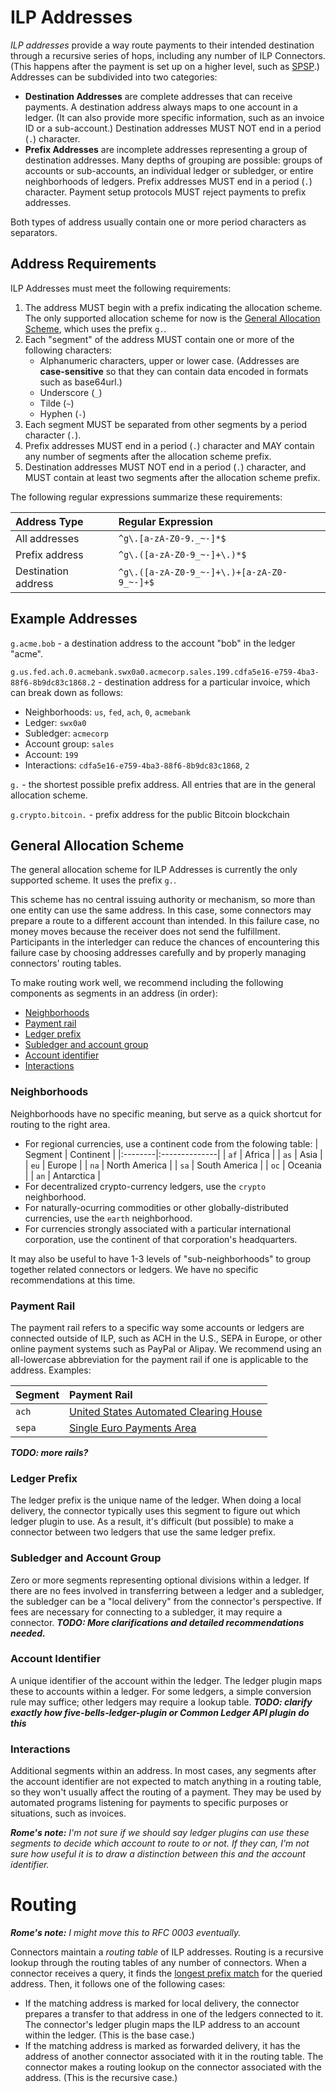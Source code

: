 # ILP Addresses

_ILP addresses_ provide a way route payments to their intended destination through a recursive series of hops, including any number of ILP Connectors. (This happens after the payment is set up on a higher level, such as [SPSP](../0009-simple-payment-setup-protocol/0009-simple-payment-setup-protocol.md).) Addresses can be subdivided into two categories:

- **Destination Addresses** are complete addresses that can receive payments. A destination address always maps to one account in a ledger. (It can also provide more specific information, such as an invoice ID or a sub-account.) Destination addresses MUST NOT end in a period (`.`) character.
- **Prefix Addresses** are incomplete addresses representing a group of destination addresses. Many depths of grouping are possible: groups of accounts or sub-accounts, an individual ledger or subledger, or entire neighborhoods of ledgers. Prefix addresses MUST end in a period (`.`) character. Payment setup protocols MUST reject payments to prefix addresses.

Both types of address usually contain one or more period characters as separators.

## Address Requirements

ILP Addresses must meet the following requirements:

1. The address MUST begin with a prefix indicating the allocation scheme. The only supported allocation scheme for now is the [General Allocation Scheme](#general-allocation-scheme), which uses the prefix `g.`.
2. Each "segment" of the address MUST contain one or more of the following characters:
    - Alphanumeric characters, upper or lower case. (Addresses are **case-sensitive** so that they can contain data encoded in formats such as base64url.)
    - Underscore (`_`)
    - Tilde (`~`)
    - Hyphen (`-`)
3. Each segment MUST be separated from other segments by a period character (`.`).
4. Prefix addresses MUST end in a period (`.`) character and MAY contain any number of segments after the allocation scheme prefix.
6. Destination addresses MUST NOT end in a period (`.`) character, and MUST contain at least two segments after the allocation scheme prefix.

The following regular expressions summarize these requirements:

| Address Type        | Regular Expression                         |
|:--------------------|:-------------------------------------------|
| All addresses       | `^g\.[a-zA-Z0-9._~-]*$`                    |
| Prefix address      | `^g\.([a-zA-Z0-9_~-]+\.)*$`                |
| Destination address | `^g\.([a-zA-Z0-9_~-]+\.)+[a-zA-Z0-9_~-]+$` |

## Example Addresses

`g.acme.bob` - a destination address to the account "bob" in the ledger "acme".

`g.us.fed.ach.0.acmebank.swx0a0.acmecorp.sales.199.cdfa5e16-e759-4ba3-88f6-8b9dc83c1868.2` - destination address for a particular invoice, which can break down as follows:

- Neighborhoods: `us`, `fed`, `ach`, `0`, `acmebank`
- Ledger: `swx0a0`
- Subledger: `acmecorp`
- Account group: `sales`
- Account: `199`
- Interactions: `cdfa5e16-e759-4ba3-88f6-8b9dc83c1868`, `2`

`g.` - the shortest possible prefix address. All entries that are in the general allocation scheme.

`g.crypto.bitcoin.` - prefix address for the public Bitcoin blockchain

## General Allocation Scheme

The general allocation scheme for ILP Addresses is currently the only supported scheme. It uses the prefix `g.`.

This scheme has no central issuing authority or mechanism, so more than one entity can use the same address. In this case, some connectors may prepare a route to a different account than intended. In this failure case, no money moves because the receiver does not send the fulfillment. Participants in the interledger can reduce the chances of encountering this failure case by choosing addresses carefully and by properly managing connectors' routing tables.

To make routing work well, we recommend including the following components as segments in an address (in order):

- [Neighborhoods](#neighborhoods)
- [Payment rail](#payment-rail)
- [Ledger prefix](#ledger-prefix)
- [Subledger and account group](#subledger-and-account-group)
- [Account identifier](#account-identifier)
- [Interactions](#interactions)


### Neighborhoods

Neighborhoods have no specific meaning, but serve as a quick shortcut for routing to the right area.

- For regional currencies, use a continent code from the folowing table:
    | Segment | Continent     |
    |:--------|:--------------|
    | `af`    | Africa        |
    | `as`    | Asia          |
    | `eu`    | Europe        |
    | `na`    | North America |
    | `sa`    | South America |
    | `oc`    | Oceania       |
    | `an`    | Antarctica    |
- For decentralized crypto-currency ledgers, use the `crypto` neighborhood.
- For naturally-ocurring commodities or other globally-distributed currencies, use the `earth` neighborhood.
- For currencies strongly associated with a particular international corporation, use the continent of that corporation's headquarters.

It may also be useful to have 1-3 levels of "sub-neighborhoods" to group together related connectors or ledgers. We have no specific recommendations at this time.

### Payment Rail

The payment rail refers to a specific way some accounts or ledgers are connected outside of ILP, such as ACH in the U.S., SEPA in Europe, or other online payment systems such as PayPal or Alipay. We recommend using an all-lowercase abbreviation for the payment rail if one is applicable to the address. Examples:

| Segment | Payment Rail                                                       |
|:--------|:-------------------------------------------------------------------|
| `ach`   | [United States Automated Clearing House](https://en.wikipedia.org/wiki/Automated_Clearing_House) |
| `sepa`  | [Single Euro Payments Area](https://en.wikipedia.org/wiki/Single_Euro_Payments_Area) |

***TODO: more rails?***

### Ledger Prefix

The ledger prefix is the unique name of the ledger. When doing a local delivery, the connector typically uses this segment to figure out which ledger plugin to use. As a result, it's difficult (but possible) to make a connector between two ledgers that use the same ledger prefix.

### Subledger and Account Group

Zero or more segments representing optional divisions within a ledger. If there are no fees involved in transferring between a ledger and a subledger, the subledger can be a "local delivery" from the connector's perspective. If fees are necessary for connecting to a subledger, it may require a connector. ***TODO: More clarifications and detailed recommendations needed.***

### Account Identifier

A unique identifier of the account within the ledger. The ledger plugin maps these to accounts within a ledger. For some ledgers, a simple conversion rule may suffice; other ledgers may require a lookup table. ***TODO: clarify exactly how five-bells-ledger-plugin or Common Ledger API plugin do this***

### Interactions

Additional segments within an address. In most cases, any segments after the account identifier are not expected to match anything in a routing table, so they won't usually affect the routing of a payment. They may be used by automated programs listening for payments to specific purposes or situations, such as invoices.

_**Rome's note:** I'm not sure if we should say ledger plugins can use these segments to decide which account to route to or not. If they can, I'm not sure how useful it is to draw a distinction between this and the account identifier._



# Routing

_**Rome's note:** I might move this to RFC 0003 eventually._

Connectors maintain a _routing table_ of ILP addresses. Routing is a recursive lookup through the routing tables of any number of connectors. When a connector receives a query, it finds the [longest prefix match](https://en.wikipedia.org/wiki/Longest_prefix_match) for the queried address. Then, it follows one of the following cases:

- If the matching address is marked for local delivery, the connector prepares a transfer to that address in one of the ledgers connected to it. The connector's ledger plugin maps the ILP address to an account within the ledger. (This is the base case.)
- If the matching address is marked as forwarded delivery, it has the address of another connector associated with it in the routing table. The connector makes a routing lookup on the connector associated with the address. (This is the recursive case.)
